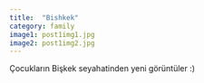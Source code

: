 ```yaml
---
title:  "Bishkek"
category: family
image1: post1img1.jpg
image2: post1img2.jpg
---
```


Çocukların Bişkek seyahatinden yeni görüntüler  :)
